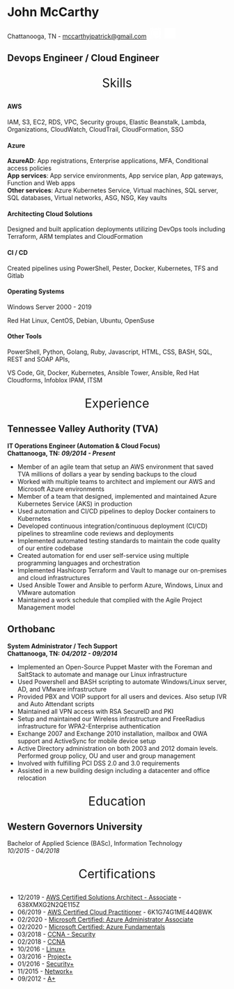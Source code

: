 # John McCarthy

Chattanooga, TN - [mccarthyjpatrick@gmail.com](mailto:mccarthyjpatrick@gmail.com)&nbsp;&nbsp;[<img src="mdimages/github.png" width="25">](https://www.github.com/midacts)&nbsp;&nbsp;[<img src="mdimages/linkedin.png" width="25">](https://linkedin.com/in/johnmcc)

## Devops Engineer / Cloud Engineer

<p align="center" style="font-size:2em;">Skills</p>

#### AWS

IAM, S3, EC2, RDS, VPC, Security groups, Elastic Beanstalk, Lambda, Organizations, CloudWatch, CloudTrail, CloudFormation, SSO

#### Azure

__AzureAD__: App registrations, Enterprise applications, MFA, Conditional access policies<br/>
__App services__: App service environments, App service plan, App gateways, Function and Web apps<br/>
__Other services__: Azure Kubernetes Service, Virtual machines, SQL server, SQL databases, Virtual networks, ASG, NSG, Key vaults<br/>

#### Architecting Cloud Solutions

Designed and built application deployments utilizing DevOps tools including Terraform, ARM templates and CloudFormation

#### CI / CD

Created pipelines using PowerShell, Pester, Docker, Kubernetes, TFS and Gitlab

#### Operating Systems

Windows Server 2000 - 2019

Red Hat Linux, CentOS, Debian, Ubuntu, OpenSuse

#### Other Tools

PowerShell, Python, Golang, Ruby, Javascript, HTML, CSS, BASH, SQL, REST and SOAP APIs,

VS Code, Git, Docker, Kubernetes, Ansible Tower, Ansible, Red Hat Cloudforms, Infoblox IPAM, ITSM

<p align="center" style="font-size:2em;">Experience</p>

## Tennessee Valley Authority (TVA)

__IT Operations Engineer (Automation & Cloud Focus)__<br/>
__Chattanooga, TN:__ ___09/2014 - Present___

- Member of an agile team that setup an AWS environment that saved TVA millions of dollars a year by sending backups to the cloud
- Worked with multiple teams to architect and implement our AWS and Microsoft Azure environments
- Member of a team that designed, implemented and maintained Azure Kubernetes Service (AKS) in production
- Used automation and CI/CD pipelines to deploy Docker containers to Kubernetes
- Developed continuous integration/continuous deployment (CI/CD) pipelines to streamline code reviews and deployments
- Implemented automated testing standards to maintain the code quality of our entire codebase
- Created automation for end user self-service using multiple programming languages and orchestration
- Implemented Hashicorp Terraform and Vault to manage our on-premises and cloud infrastructures
- Used Ansible Tower and Ansible to perform Azure, Windows, Linux and VMware automation
- Maintained a work schedule that complied with the Agile Project Management model

## Orthobanc

__System Administrator / Tech Support__<br/>
__Chattanooga, TN:__ ___04/2012 - 09/2014___

- Implemented an Open-Source Puppet Master with the Foreman and SaltStack to automate and manage our Linux infrastructure
- Used Powershell and BASH scripting to automate Windows/Linux server, AD, and VMware infrastructure
- Provided PBX and VOIP support for all users and devices. Also setup IVR and Auto Attendant scripts
- Maintained all VPN access with RSA SecureID and PKI
- Setup and maintained our Wireless infrastructure and FreeRadius infrastructure for WPA2-Enterprise authentication
- Exchange 2007 and Exchange 2010 installation, mailbox and OWA support and ActiveSync for mobile device setup
- Active Directory administration on both 2003 and 2012 domain levels. Performed group policy, OU and user and group management
- Involved with fulfilling PCI DSS 2.0 and 3.0 requirements
- Assisted in a new building design including a datacenter and office relocation

<p align="center" style="font-size:2em;">Education</p>

## Western Governors University

Bachelor of Applied Science (BASc), Information Technology<br/>
_10/2015 - 04/2018_

<p align="center" style="font-size:2em;">Certifications</p>

- 12/2019 - [AWS Certified Solutions Architect - Associate](https://aw.certmetrics.com/amazon/public/verification.aspx) - 638XMXG2N2QE115Z
- 06/2019 - [AWS Certified Cloud Practitioner](https://aw.certmetrics.com/amazon/public/verification.aspx) - 6K1G74G1ME44Q8WK
- 02/2020 - [Microsoft Certified: Azure Administrator Associate](https://www.youracclaim.com/badges/63d15641-f5b4-40ca-bd5d-25567e3e0747)
- 02/2020 - [Microsoft Certified: Azure Fundamentals](https://www.youracclaim.com/badges/852e7819-d589-4524-864d-883551649a59)
- 03/2018 - [CCNA - Security](https://www.youracclaim.com/badges/daf69240-8eb7-46ac-93fd-c087fc773c3d)
- 02/2018 - [CCNA](https://www.youracclaim.com/badges/3e7f2b2a-1ce3-4010-bafa-ee4baaf53d16)
- 10/2016 - [Linux+](https://www.certmetrics.com/comptia/public/transcript.aspx?transcript=EXDTJLZC1BFQQ9W5)
- 03/2016 - [Project+](https://www.certmetrics.com/comptia/public/transcript.aspx?transcript=EXDTJLZC1BFQQ9W5)
- 01/2016 - [Security+](https://www.certmetrics.com/comptia/public/transcript.aspx?transcript=EXDTJLZC1BFQQ9W5)
- 11/2015 - [Network+](https://www.certmetrics.com/comptia/public/transcript.aspx?transcript=EXDTJLZC1BFQQ9W5)
- 09/2012 - [A+](https://www.certmetrics.com/comptia/public/transcript.aspx?transcript=EXDTJLZC1BFQQ9W5)
